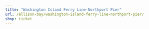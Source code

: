 ```yaml
---
title: "Washington Island Ferry Line-Northport Pier"
url: /ellison-bay/washington-island-ferry-line-northport-pier/
shop: ticket
---
```

